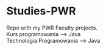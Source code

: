 # Studies-PWR
 Repo with my PWR Faculty projects.  
 Kurs programowania --> Java  
 Technologia Programowania --> Java  
